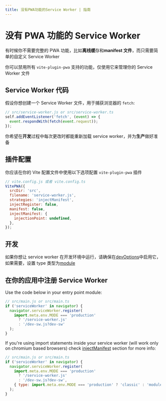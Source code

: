 ```yaml
---
title: 没有PWA功能的Service Worker | 指南
---
```


# 没有 PWA 功能的 Service Worker

有时候你不需要完整的 PWA 功能，比如**离线缓**存和**manifest 文件**，而只需要简单的自定义 Service Worker

你可以禁用所有 `vite-plugin-pwa` 支持的功能，仅使用它来管理你的 Service Worker 文件

## Service Worker 代码

假设你想创建一个 Service Worker 文件，用于捕获浏览器的 `fetch`:

```js
// src/service-worker.js or src/service-worker.ts
self.addEventListener('fetch', (event) => {
  event.respondWith(fetch(event.request));
});
```

你希望在**开发**过程中每次更改时都能重新加载 service worker，并为**生产**做好准备

## 插件配置

你应该在你的 Vite 配置文件中使用以下选项配置 `vite-plugin-pwa` 插件

```js
// vite.config.js 或者 vite.config.ts
VitePWA({
  srcDir: 'src',
  filename: 'service-worker.js',
  strategies: 'injectManifest',
  injectRegister: false,
  manifest: false,
  injectManifest: {
    injectionPoint: undefined,
  },
});
```

## 开发

如果你想让 service worker 在开发环境中运行，请确保在[devOptions](/guide/development#plugin-configuration)中启用它，如果需要，设置 type 类型为[module](/guide/development#injectmanifest-策略)

## 在你的应用中注册 Service Worker

Use the code below in your entry point module:

```js
// src/main.js or src/main.ts
if ('serviceWorker' in navigator) {
  navigator.serviceWorker.register(
    import.meta.env.MODE === 'production'
      ? '/service-worker.js'
      : '/dev-sw.js?dev-sw'
  );
}
```

If you're using import statements inside your service worker (will work only on chromium based browsers) check [injectManifest](/guide/development.html#injectmanifest-strategy) section for more info:

```js
// src/main.js or src/main.ts
if ('serviceWorker' in navigator) {
  navigator.serviceWorker.register(
    import.meta.env.MODE === 'production'
      ? '/service-worker.js'
      : '/dev-sw.js?dev-sw',
    { type: import.meta.env.MODE === 'production' ? 'classic' : 'module' }
  );
}
```
